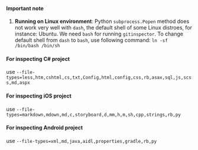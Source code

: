 #### Important note

1. **Running on Linux environment**:
Python `subprocess.Popen` method does not work very well with `dash`, the default shell of some Linux distroes, for instance: Ubuntu. We need `bash` for running `gitinspector`. To change default shell from `dash` to `bash`, use following command:
`ln -sf /bin/bash /bin/sh`


#### For inspecting C# project

use `--file-types=less,htm,cshtml,cs,txt,Config,html,config,css,rb,asax,sql,js,scss,md,aspx`

#### For inspecting iOS project

use `--file-types=markdown,mdown,md,c,storyboard,d,mm,h,m,sh,cpp,strings,rb,py`

#### For inspecting Android project

use `--file-types=xml,md,java,aidl,properties,gradle,rb,py`
